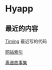 # Hyapp

## 最近的内容

[Timing](https://github.com/Hyapp/Timing) 最近写的代码

[网站索引](webIndex.md)

[离谱故事集](someTale.md)